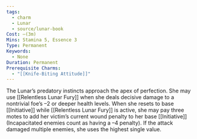 ```yaml
---
tags:
  - charm
  - Lunar
  - source/lunar-book
Cost: —(3m)
Mins: Stamina 5, Essence 3
Type: Permanent
Keywords:
  - None
Duration: Permanent
Prerequisite Charms:
  - "[[Knife-Biting Attitude]]"
---
```

The Lunar’s predatory instincts approach the apex of perfection. She may use [[Relentless Lunar Fury]] when she deals decisive damage to a nontrivial foe’s –2 or deeper health levels. When she resets to base [[Initiative]] while [[Relentless Lunar Fury]] is active, she may pay three motes to add her victim’s current wound penalty to her base [[Initiative]] (Incapacitated enemies count as having a –4 penalty). If the attack damaged multiple enemies, she uses the highest single value.